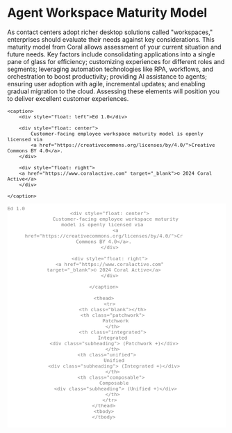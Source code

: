 # Agent Workspace Maturity Model

As contact centers adopt richer desktop solutions called "workspaces," enterprises should evaluate their needs against key considerations. This maturity model from Coral allows assessment of your current situation and future needs. Key factors include consolidating applications into a single pane of glass for efficiency; customizing experiences for different roles and segments; leveraging automation technologies like RPA, workflows, and orchestration to boost productivity; providing AI assistance to agents; ensuring user adoption with agile, incremental updates; and enabling gradual migration to the cloud. Assessing these elements will position you to deliver excellent customer experiences. 


<main id="maturity-model">

    <caption>
        <div style="float: left">Ed 1.0</div>

        <div style="float: center">
            Customer-facing employee workspace maturity model is openly licensed via 
            <a href="https://creativecommons.org/licenses/by/4.0/">Creative Commons BY 4.0</a>.
        </div>

        <div style="float: right">
        <a href="https://www.coralactive.com" target="_blank">© 2024 Coral Active</a>
        </div>
        
    </caption>
    


<table>
    <caption>
        <div style="float: left">Ed 1.0</div>

        <div style="float: center">
            Customer-facing employee workspace maturity model is openly licensed via 
            <a href="https://creativecommons.org/licenses/by/4.0/">Creative Commons BY 4.0</a>.
        </div>

        <div style="float: right">
        <a href="https://www.coralactive.com" target="_blank">© 2024 Coral Active</a>
        </div>
        
    </caption>
    
    <thead>
        <tr>
          <th class="blank"></th>
          <th class="patchwork">
            Patchwork
          </th>
          <th class="integrated">
           Integrated 
           <div class="subheading"> (Patchwork +)</div>
          </th>
          <th class="unified">    
            Unified 
            <div class="subheading"> (Integrated +)</div> 
          </th>
          <th class="composable"> 
            Composable 
            <div class="subheading"> (Unified +)</div>
          </th>
        </tr>
    </thead>
    <tbody>
    </tbody>
</table>

</main>


<style>
#maturity-model * { font-family: monospace, sans-serif; font-size: 0.7rem; }

#maturity-modelh1 { text-align: center; font-size: 2rem; }
#maturity-modelth, td { font-size: 0.7rem; }

/* 
  Columns are:
  1. Category
  2. patchwork
  3. integrated
  4. unified
  5. composable
*/

#maturity-modelcaption { caption-side: bottom; padding-top: 0.5rem; }

#maturity-model th .subheading, #maturity-model caption { font-size: 70%; color: grey; margin-top: 0.3rem; }

#maturity-model table {
  width: 100%;
  background-color: #FFFFFF;
  border-collapse: collapse;
  border-width: 0px;
  border-color: #808080;
  border-style: solid;
  color: #000000;
}

#maturity-model table th, #maturity-model table td { border-width: 2px; }

#maturity-model table th:nth-child(1) { width: 16%; border-top-width: 0px; border-left: none; }
#maturity-model table th:nth-child(2) { width: 21%; background-color: rgb(241, 198, 128); }
#maturity-model table th:nth-child(3) { width: 21%; background-color: rgb(243, 225, 191); }
#maturity-model table th:nth-child(4) { width: 21%; background-color: rgb(166, 205, 241); }
#maturity-model table th:nth-child(5) { width: 21%; background-color: rgb(109, 180, 229); }

#maturity-model table td:nth-child(1) { font-size: 120%; }

#maturity-model table td, #maturity-model table th {
  border-width: 2px;
  border-color: #808080;
  border-style: solid;
  padding: 5px;
}

#maturity-model td ul { list-style: none; padding: 0; list-style: none; }

#maturity-model .tick { font-size: 120%; color: green;  }

</style>
